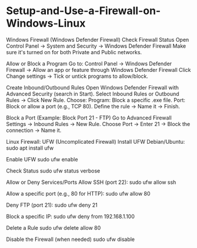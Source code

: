 # Setup-and-Use-a-Firewall-on-Windows-Linux
Windows Firewall (Windows Defender Firewall)
Check Firewall Status
Open Control Panel → System and Security → Windows Defender Firewall
Make sure it's turned on for both Private and Public networks.

Allow or Block a Program
Go to:
Control Panel → Windows Defender Firewall → Allow an app or feature through Windows Defender Firewall
Click Change settings → Tick or untick programs to allow/block.

Create Inbound/Outbound Rules
Open Windows Defender Firewall with Advanced Security (search in Start).
Select Inbound Rules or Outbound Rules → Click New Rule.
Choose:
Program: Block a specific .exe file.
Port: Block or allow a port (e.g., TCP 80).
Define the rule → Name it → Finish.

Block a Port (Example: Block Port 21 - FTP)
Go to Advanced Firewall Settings → Inbound Rules → New Rule.
Choose Port → Enter 21 → Block the connection → Name it.

Linux Firewall: UFW (Uncomplicated Firewall)
Install UFW
Debian/Ubuntu:
sudo apt install ufw

Enable UFW
sudo ufw enable

Check Status
sudo ufw status verbose

Allow or Deny Services/Ports
Allow SSH (port 22):
sudo ufw allow ssh

Allow a specific port (e.g., 80 for HTTP):
sudo ufw allow 80

Deny FTP (port 21):
sudo ufw deny 21

Block a specific IP:
sudo ufw deny from 192.168.1.100

Delete a Rule
sudo ufw delete allow 80

Disable the Firewall (when needed)
sudo ufw disable






